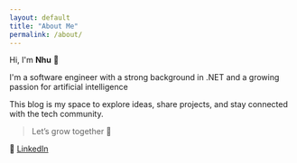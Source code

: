 ```yaml
---
layout: default
title: "About Me"
permalink: /about/
---
```

Hi, I'm **Nhu** 👋

I'm a software engineer with a strong background in .NET and a growing passion for artificial intelligence

This blog is my space to explore ideas, share projects, and stay connected with the tech community.

> Let’s grow together 🚀

🔗 [LinkedIn](https://www.linkedin.com/in/ngoc-quynh-nhu-nguyen/)
